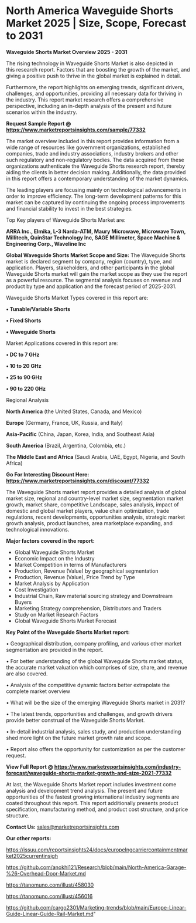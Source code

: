 # North America Waveguide Shorts Market 2025 | Size, Scope, Forecast to 2031

<Strong> Waveguide Shorts Market Overview 2025 - 2031</strong>

The rising technology in Waveguide Shorts Market is also depicted in this research report. Factors that are boosting the growth of the market, and giving a positive push to thrive in the global market is explained in detail.

Furthermore, the report highlights on emerging trends, significant drivers, challenges, and opportunities, providing all necessary data for thriving in the industry. This report market research offers a comprehensive perspective, including an in-depth analysis of the present and future scenarios within the industry.

<strong>Request Sample Report @ <a href=https://www.marketreportsinsights.com/sample/77332>https://www.marketreportsinsights.com/sample/77332</a></strong>

The market overview included in this report provides information from a wide range of resources like government organizations, established companies, trade and industry associations, industry brokers and other such regulatory and non-regulatory bodies. The data acquired from these organizations authenticate the Waveguide Shorts research report, thereby aiding the clients in better decision making. Additionally, the data provided in this report offers a contemporary understanding of the market dynamics.

The leading players are focusing mainly on technological advancements in order to improve efficiency. The long-term development patterns for this market can be captured by continuing the ongoing process improvements and financial stability to invest in the best strategies.

Top Key players of Waveguide Shorts Market are:

<strong>ARRA Inc., Elmika, L-3 Narda-ATM, Maury Microwave, Microwave Town, Millitech, QuinStar Technology Inc, SAGE Millimeter, Space Machine & Engineering Corp., Waveline Inc</strong>

<strong><b>Global Waveguide Shorts Market Scope and Size:</b></strong>
The Waveguide Shorts market is declared segment by company, region (country), type, and application. Players, stakeholders, and other participants in the global Waveguide Shorts market will gain the market scope as they use the report as a powerful resource. The segmental analysis focuses on revenue and product by type and application and the forecast period of 2025-2031.

Waveguide Shorts Market Types covered in this report are:

<strong>• Tunable/Variable Shorts

• Fixed Shorts

• Waveguide Shorts</strong>

Market Applications covered in this report are:

<strong>• DC to 7 GHz

• 10 to 20 GHz

• 25 to 90 GHz

• 90 to 220 GHz</strong> 

Regional Analysis

<strong>North America</strong> (the United States, Canada, and Mexico)

<strong>Europe</strong> (Germany, France, UK, Russia, and Italy)

<strong>Asia-Pacific</strong> (China, Japan, Korea, India, and Southeast Asia)

<strong>South America</strong> (Brazil, Argentina, Colombia, etc.)

<strong>The Middle East and Africa</strong> (Saudi Arabia, UAE, Egypt, Nigeria, and South Africa)

<strong>Go For Interesting Discount Here: <a href=https://www.marketreportsinsights.com/discount/77332>https://www.marketreportsinsights.com/discount/77332</a></strong>

The Waveguide Shorts market report provides a detailed analysis of global market size, regional and country-level market size, segmentation market growth, market share, competitive Landscape, sales analysis, impact of domestic and global market players, value chain optimization, trade regulations, recent developments, opportunities analysis, strategic market growth analysis, product launches, area marketplace expanding, and technological innovations.

<strong><b>Major factors covered in the report:</b></strong>
<ul>
  <li>Global Waveguide Shorts Market </li>
  <li>Economic Impact on the Industry</li>
  <li>Market Competition in terms of Manufacturers</li>
  <li>Production, Revenue (Value) by geographical segmentation</li>
  <li>Production, Revenue (Value), Price Trend by Type</li>
  <li>Market Analysis by Application</li>
  <li>Cost Investigation</li>
  <li>Industrial Chain, Raw material sourcing strategy and Downstream Buyers</li>
  <li>Marketing Strategy comprehension, Distributors and Traders</li>
  <li>Study on Market Research Factors</li>
  <li>Global Waveguide Shorts Market Forecast</li>
</ul>

<strong><b>Key Point of the Waveguide Shorts Market report:</b></strong>

• Geographical distribution, company profiling, and various other market segmentation are provided in the report.

• For better understanding of the global Waveguide Shorts market status, the accurate market valuation which comprises of size, share, and revenue are also covered.

• Analysis of the competitive dynamic factors better extrapolate the complete market overview

• What will be the size of the emerging Waveguide Shorts market in 2031?

• The latest trends, opportunities and challenges, and growth drivers provide better construal of the Waveguide Shorts Market.

• In-detail industrial analysis, sales study, and production understanding shed more light on the future market growth rate and scope.

• Report also offers the opportunity for customization as per the customer request.

<strong><b>View Full Report @ <a href=https://www.marketreportsinsights.com/industry-forecast/waveguide-shorts-market-growth-and-size-2021-77332>https://www.marketreportsinsights.com/industry-forecast/waveguide-shorts-market-growth-and-size-2021-77332</a></b></strong>


At last, the Waveguide Shorts Market report includes investment come analysis and development trend analysis. The present and future opportunities of the fastest growing international industry segments are coated throughout this report. This report additionally presents product specification, manufacturing method, and product cost structure, and price structure.

<strong>Contact Us:</strong>
sales@marketreportsinsights.com

<strong>Our other reports:</strong>

<a href=https://issuu.com/reportsinsights24/docs/europelngcarriercontainmentmarket2025currentinsigh>https://issuu.com/reportsinsights24/docs/europelngcarriercontainmentmarket2025currentinsigh</a>

<a href=https://github.com/anokhi121/Research/blob/main/North-America-Garage-%26-Overhead-Door-Market.md>https://github.com/anokhi121/Research/blob/main/North-America-Garage-%26-Overhead-Door-Market.md</a>

<a href=https://tanomuno.com/illust/458030>https://tanomuno.com/illust/458030</a>

<a href=https://tanomuno.com/illust/456016>https://tanomuno.com/illust/456016</a>

<a href=https://github.com/cargo2301/Marketing-trends/blob/main/Europe-Linear-Guide-Linear-Guide-Rail-Market.md>https://github.com/cargo2301/Marketing-trends/blob/main/Europe-Linear-Guide-Linear-Guide-Rail-Market.md</a>"
